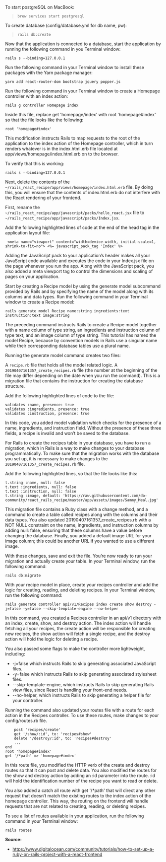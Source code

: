 
To start postgreSQL on MacBook:

>``brew services start postgresql``

To create database (config/database.yml for db name, pw):

>``rails db:create``

Now that the application is connected to a database, start the application by running the following command in you Terminal window:

    rails s --binding=127.0.0.1

Run the following command in your Terminal window to install these packages with the Yarn package manager:

    yarn add react-router-dom bootstrap jquery popper.js

Run the following command in your Terminal window to create a Homepage controller with an index action:

    rails g controller Homepage index

Inside this file, replace get 'homepage/index' with root 'homepage#index' so that the file looks like the following:

    root 'homepage#index'

This modification instructs Rails to map requests to the root of the application to the index action of the Homepage controller, which in turn renders whatever is in the index.html.erb file located at app/views/homepage/index.html.erb on to the browser.

To verify that this is working:

``rails s --binding=127.0.0.1``


Next, delete the contents of the ``~/rails_react_recipe/app/views/homepage/index.html.erb`` file. By doing this, you will ensure that the contents of index.html.erb do not interfere with the React rendering of your frontend.

First, rename the ``~/rails_react_recipe/app/javascript/packs/hello_react.jsx`` file to ``~/rails_react_recipe/app/javascript/packs/Index.jsx``.


Add the following highlighted lines of code at the end of the head tag in the application layout file:


`` <meta name="viewport" content="width=device-width, initial-scale=1, shrink-to-fit=no">
<%= javascript_pack_tag 'Index' %>``

Adding the JavaScript pack to your application’s header makes all your JavaScript code available and executes the code in your Index.jsx file on the page whenever you run the app. Along with the JavaScript pack, you also added a meta viewport tag to control the dimensions and scaling of pages on your application.

Start by creating a Recipe model by using the generate model subcommand provided by Rails and by specifying the name of the model along with its columns and data types. Run the following command in your Terminal window to create a Recipe model:

    rails generate model Recipe name:string ingredients:text instruction:text image:string

The preceding command instructs Rails to create a Recipe model together with a name column of type string, an ingredients and instruction column of type text, and an image column of type string. This tutorial has named the model Recipe, because by convention models in Rails use a singular name while their corresponding database tables use a plural name.

Running the generate model command creates two files:

A `recipe.rb` file that holds all the model related logic.
A `20190407161357_create_recipes.rb` file (the number at the beginning of the file may differ depending on the date when you run the command). This is a migration file that contains the instruction for creating the database structure.

Add the following highlighted lines of code to the file:

    validates :name, presence: true
    validates :ingredients, presence: true
    validates :instruction, presence: true

In this code, you added model validation which checks for the presence of a name, ingredients, and instruction field. Without the presence of these three fields, a recipe is invalid and won’t be saved to the database.

For Rails to create the recipes table in your database, you have to run a migration, which in Rails is a way to make changes to your database programmatically. To make sure that the migration works with the database you set up, it is necessary to make changes to the `20190407161357_create_recipes.rb` file.

Add the following highlighted lines, so that the file looks like this:

    t.string :name, null: false
    t.text :ingredients, null: false
    t.text :instruction, null: false
    t.string :image, default: 'https://raw.githubusercontent.com/do-community/react_rails_recipe/master/app/assets/images/Sammy_Meal.jpg'

This migration file contains a Ruby class with a change method, and a command to create a table called recipes along with the columns and their data types. You also updated 20190407161357_create_recipes.rb with a NOT NULL constraint on the name, ingredients, and instruction columns by adding null: false, ensuring that these columns have a value before changing the database. Finally, you added a default image URL for your image column; this could be another URL if you wanted to use a different image.

With these changes, save and exit the file. You’re now ready to run your migration and actually create your table. In your Terminal window, run the following command:

    rails db:migrate

With your recipe model in place, create your recipes controller and add the logic for creating, reading, and deleting recipes. In your Terminal window, run the following command:

    rails generate controller api/v1/Recipes index create show destroy -j=false -y=false --skip-template-engine --no-helper

In this command, you created a Recipes controller in an api/v1 directory with an index, create, show, and destroy action. The index action will handle fetching all your recipes, the create action will be responsible for creating new recipes, the show action will fetch a single recipe, and the destroy action will hold the logic for deleting a recipe.

You also passed some flags to make the controller more lightweight, including:

- -j=false which instructs Rails to skip generating associated JavaScript files.
- -y=false which instructs Rails to skip generating associated stylesheet files.
- --skip-template-engine, which instructs Rails to skip generating Rails view files, since React is handling your front-end needs.
- --no-helper, which instructs Rails to skip generating a helper file for your controller.

Running the command also updated your routes file with a route for each action in the Recipes controller. To use these routes, make changes to your config/routes.rb file.

        post 'recipes/create'
        get '/show/:id', to: 'recipes#show'
        delete '/destroy/:id', to: 'recipes#destroy'
        ...
    end
    root 'homepage#index'
    get '/*path' => 'homepage#index'

In this route file, you modified the HTTP verb of the create and destroy routes so that it can post and delete data. You also modified the routes for the show and destroy action by adding an :id parameter into the route. :id will hold the identification number of the recipe you want to read or delete.

You also added a catch all route with get '/*path' that will direct any other request that doesn’t match the existing routes to the index action of the homepage controller. This way, the routing on the frontend will handle requests that are not related to creating, reading, or deleting recipes.

To see a list of routes available in your application, run the following command in your Terminal window:

    rails routes






**Source:**

- https://www.digitalocean.com/community/tutorials/how-to-set-up-a-ruby-on-rails-project-with-a-react-frontend